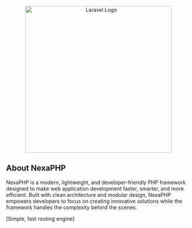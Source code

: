 <p align="center"><a href="https://laravel.com" target="_blank"><img src="https://avatars.githubusercontent.com/u/232864543?s=96&v=4" width="400" alt="Laravel Logo"></a></p>

## About NexaPHP

NexaPHP is a modern, lightweight, and developer-friendly PHP framework designed to make web application development faster, smarter, and more efficient. Built with clean architecture and modular design, NexaPHP empowers developers to focus on creating innovative solutions while the framework handles the complexity behind the scenes.

[Simple, fast routing engine]

